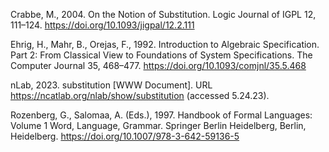 Crabbe, M., 2004. On the Notion of Substitution. Logic Journal of IGPL 12,
111–124. https://doi.org/10.1093/jigpal/12.2.111

Ehrig, H., Mahr, B., Orejas, F., 1992. Introduction to Algebraic Specification. Part 2: From Classical View to
Foundations of System Specifications. The Computer Journal 35, 468–477. https://doi.org/10.1093/comjnl/35.5.468

nLab, 2023. substitution [WWW Document]. URL https://ncatlab.org/nlab/show/substitution (accessed 5.24.23).

Rozenberg, G., Salomaa, A. (Eds.), 1997. Handbook of Formal Languages: Volume 1 Word, Language, Grammar. Springer Berlin
Heidelberg, Berlin, Heidelberg. https://doi.org/10.1007/978-3-642-59136-5



